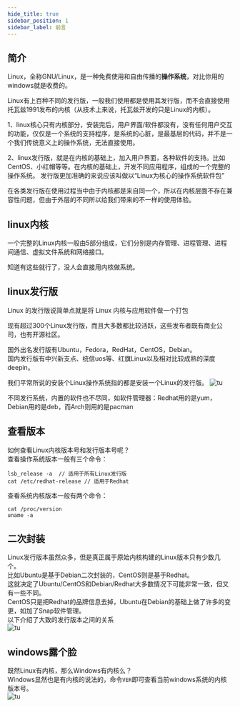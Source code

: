 ```yaml
---
hide_title: true
sidebar_position: 1
sidebar_label: 前言
---
```


## 简介
Linux，全称GNU/Linux，是一种免费使用和自由传播的**操作系统**，对比你用的windows就是收费的。   

Linux有上百种不同的发行版，一般我们使用都是使用其发行版，而不会直接使用托瓦兹1991发布的内核（从技术上来说，托瓦兹开发的只是Linux的内核）。


1、linux核心只有内核部分，安装完后，用户界面/软件都没有，没有任何用户交互的功能，仅仅是一个系统的支持程序，是系统的心脏，是最基层的代码，并不是一个我们传统意义上的操作系统，无法直接使用。

2、linux发行版，就是在内核的基础上，加入用户界面，各种软件的支持。比如CentOS、小红帽等等。在内核的基础上，开发不同应用程序，组成的一个完整的操作系统。 发行版更加准确的来说应该叫做以“Linux为核心的操作系统软件包”

在各类发行版在使用过程当中由于内核都是来自同一个，所以在内核层面不存在兼容性问题，但由于外层的不同所以给我们带来的不一样的使用体验。

## linux内核
一个完整的Linux内核一般由5部分组成，它们分别是内存管理、进程管理、进程间通信、虚拟文件系统和网络接口。

知道有这些就行了，没人会直接用内核做系统。
## linux发行版
Linux 的发行版说简单点就是将 Linux 内核与应用软件做一个打包

现有超过300个Linux发行版，而且大多数都比较活跃，这些发布者既有商业公司，也有开源社区。

国外出名发行版有Ubuntu，Fedora，RedHat，CentOS，Debian。    
国内发行版有中兴新支点、统信uos等、红旗Linux以及相对比较成熟的深度deepin。

我们平常所说的安装个Linux操作系统指的都是安装一个Linux的发行版。
![tu](/img/linux/1-1.jpg)

不同发行系统，内置的软件也不尽同，如软件管理器：Redhat用的是yum，Debian用的是deb，而Arch则用的是pacman

## 查看版本
如何查看Linux内核版本号和发行版本号呢？    
查看操作系统版本一般有三个命令：
```shell
lsb_release -a  // 适用于所有Linux发行版
cat /etc/redhat-release // 适用于Redhat
```

查看系统内核版本一般有两个命令：
```shell
cat /proc/version
uname -a
```

## 二次封装
Linux发行版本虽然众多，但是真正属于原始内核构建的Linux版本只有少数几个。   
比如Ubuntu是基于Debian二次封装的，CentOS则是基于Redhat。   
这就决定了Ubuntu/CentOS和Debian/Redhat大多数情况下可能非常一致，但又有一些不同。    
CentOS只是把Redhat的品牌信息去掉，Ubuntu在Debian的基础上做了许多的变更，如加了Snap软件管理。   
以下介绍了大致的发行版本之间的关系    
![tu](/img/linux/1-2.png)   

## windows露个脸
既然Linux有内核，那么Windows有内核么？    
Windows显然也是有内核的说法的，命令`VER`即可查看当前windows系统的内核版本号。   
![tu](/img/linux/1-3.png#l) 
